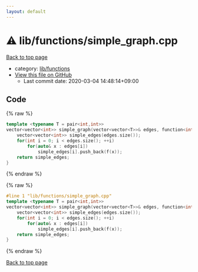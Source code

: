 ```yaml
---
layout: default
---
```


<!-- mathjax config similar to math.stackexchange -->
<script type="text/javascript" async
  src="https://cdnjs.cloudflare.com/ajax/libs/mathjax/2.7.5/MathJax.js?config=TeX-MML-AM_CHTML">
</script>
<script type="text/x-mathjax-config">
  MathJax.Hub.Config({
    TeX: { equationNumbers: { autoNumber: "AMS" }},
    tex2jax: {
      inlineMath: [ ['$','$'] ],
      processEscapes: true
    },
    "HTML-CSS": { matchFontHeight: false },
    displayAlign: "left",
    displayIndent: "2em"
  });
</script>

<script type="text/javascript" src="https://cdnjs.cloudflare.com/ajax/libs/jquery/3.4.1/jquery.min.js"></script>
<script src="https://cdn.jsdelivr.net/npm/jquery-balloon-js@1.1.2/jquery.balloon.min.js" integrity="sha256-ZEYs9VrgAeNuPvs15E39OsyOJaIkXEEt10fzxJ20+2I=" crossorigin="anonymous"></script>
<script type="text/javascript" src="../../../assets/js/copy-button.js"></script>
<link rel="stylesheet" href="../../../assets/css/copy-button.css" />


# :warning: lib/functions/simple_graph.cpp

<a href="../../../index.html">Back to top page</a>

* category: <a href="../../../index.html#abc4d0f7246596dc1cbcc6b77896a2fc">lib/functions</a>
* <a href="{{ site.github.repository_url }}/blob/master/lib/functions/simple_graph.cpp">View this file on GitHub</a>
    - Last commit date: 2020-03-04 14:48:14+09:00




## Code

<a id="unbundled"></a>
{% raw %}
```cpp
template <typename T = pair<int,int>>
vector<vector<int>> simple_graph(vector<vector<T>>& edges, function<int(T)> f = [](auto x){return x.first;}){
    vector<vector<int>> simple_edges(edges.size());
    for(int i = 0; i < edges.size(); ++i)
        for(auto& x : edges[i])
            simple_edges[i].push_back(f(x));
    return simple_edges;
}


```
{% endraw %}

<a id="bundled"></a>
{% raw %}
```cpp
#line 1 "lib/functions/simple_graph.cpp"
template <typename T = pair<int,int>>
vector<vector<int>> simple_graph(vector<vector<T>>& edges, function<int(T)> f = [](auto x){return x.first;}){
    vector<vector<int>> simple_edges(edges.size());
    for(int i = 0; i < edges.size(); ++i)
        for(auto& x : edges[i])
            simple_edges[i].push_back(f(x));
    return simple_edges;
}


```
{% endraw %}

<a href="../../../index.html">Back to top page</a>

